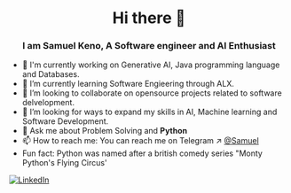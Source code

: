 <h1 align="center">Hi there 👋</h1>
<h3 align="center">I am Samuel Keno, A Software engineer and AI Enthusiast</h3>

<!--
**Samuel-K95/Samuel-K95** is a ✨ _special_ ✨ repository because its `README.md` (this file) appears on your GitHub profile.

Here are some ideas to get you started:

-->
- 🔭 I'm currently working on Generative AI, Java programming language and Databases.
- 🌱 I’m currently learning Software Engieering through ALX.
- 👯 I’m looking to collaborate on opensource projects related to software delvelopment.
- 🤔 I’m looking for ways to expand my skills in AI, Machine learning and Software Development.
- 💬 Ask me about Problem Solving and **Python**
- 📫 How to reach me: You can reach me on Telegram ↗ [@Samuel](https://t.me/sami_g95)
- Fun fact: Python was named after a british comedy series "Monty Python's Flying Circus'

[![LinkedIn](https://img.shields.io/badge/LinkedIn-blue?style=for-the-badge&logo=LinkedIn&logoColor=white)](https://www.linkedin.com/in/samuel-keno)
